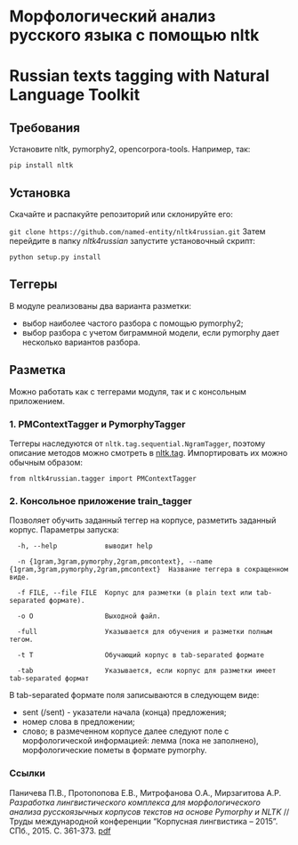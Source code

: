 # Морфологический анализ русского языка с помощью nltk
# Russian texts tagging with Natural Language Toolkit

## Требования
Установите nltk, pymorphy2, opencorpora-tools. Например, так:

`pip install nltk`

## Установка
Скачайте и распакуйте репозиторий или склонируйте его:

`git clone https://github.com/named-entity/nltk4russian.git`
Затем перейдите в папку *nltk4russian* запустите установочный скрипт:

`python setup.py install`

## Теггеры
В модуле реализованы два варианта разметки:
- выбор наиболее частого разбора с помощью pymorphy2;
- выбор разбора с учетом биграммной модели, если pymorphy дает несколько вариантов разбора.

## Разметка

Можно работать как с теггерами модуля, так и с консольным приложением.

### 1. PMContextTagger и PymorphyTagger

Теггеры наследуются от `nltk.tag.sequential.NgramTagger`, поэтому описание методов можно смотреть в [nltk.tag](http://www.nltk.org/api/nltk.tag.html).
Импортировать их можно обычным образом:

`from nltk4russian.tagger import PMContextTagger`

### 2. Консольное приложение train_tagger

Позволяет обучить заданный теггер на корпусе, разметить заданный корпус.
Параметры запуска:

`  -h, --help            выводит help`

`  -n {1gram,3gram,pymorphy,2gram,pmcontext}, --name {1gram,3gram,pymorphy,2gram,pmcontext}  Название теггера в сокращенном виде.`
                        
`  -f FILE, --file FILE  Корпус для разметки (в plain text или tab-separated формате).`
  
`  -o O                  Выходной файл.`
  
`  -full                 Указывается для обучения и разметки полным тегом.`
  
`  -t T                  Обучающий корпус в tab-separated формате`
  
`  -tab                  Указывается, если корпус для разметки имеет tab-separated формат`
  
В tab-separated формате поля записываются в следующем виде:

- sent (/sent) - указатели начала (конца) предложения;
- номер слова в предложении;
- слово;
в размеченном корпусе далее следуют поле с морфологической информацией: лемма (пока не заполнено), морфологические пометы в формате pymorphy.

### Ссылки
Паничева П.В., Протопопова Е.В., Митрофанова О.А., Мирзагитова А.Р. *Разработка лингвистического комплекса для морфологического анализа русскоязычных корпусов текстов на основе Pymorphy и NLTK* // Труды международной конференции “Корпусная лингвистика – 2015”. СПб., 2015. С. 361-373. [pdf](http://mathling.phil.spbu.ru/sites/default/files/CORPORA2015_PyMorphy+NLTK_11.05.pdf)
